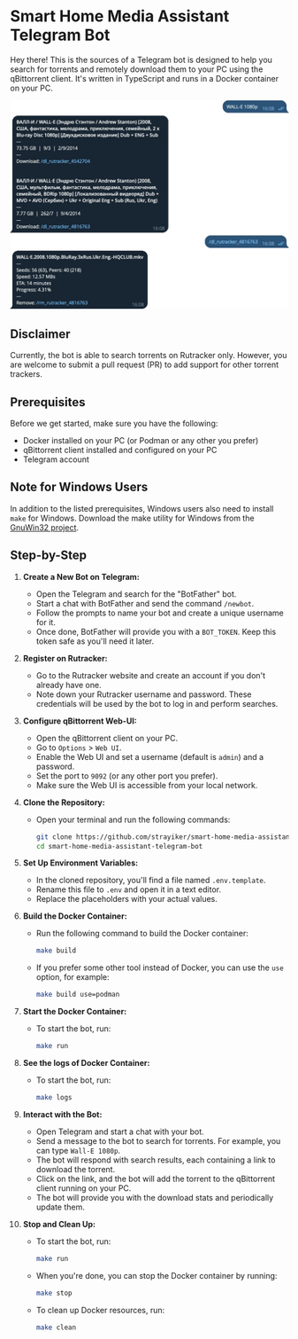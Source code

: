 # Smart Home Media Assistant Telegram Bot

Hey there! This is the sources of a Telegram bot is designed to help you search for torrents and remotely download them to your PC using the qBittorrent client. It's written in TypeScript and runs in a Docker container on your PC.

<p align="center">
<img alt="example" src="./static/image.webp" width="768" />
</p>

## Disclaimer

Currently, the bot is able to search torrents on Rutracker only. However, you are welcome to submit a pull request (PR) to add support for other torrent trackers.

## Prerequisites

Before we get started, make sure you have the following:

- Docker installed on your PC (or Podman or any other you prefer)
- qBittorrent client installed and configured on your PC
- Telegram account

## Note for Windows Users

In addition to the listed prerequisites, Windows users also need to install `make` for Windows. Download the make utility for Windows from the [GnuWin32 project](https://gnuwin32.sourceforge.net/downlinks/make.php).

## Step-by-Step

1. **Create a New Bot on Telegram:**

   - Open the Telegram and search for the "BotFather" bot.
   - Start a chat with BotFather and send the command `/newbot`.
   - Follow the prompts to name your bot and create a unique username for it.
   - Once done, BotFather will provide you with a `BOT_TOKEN`. Keep this token safe as you'll need it later.

2. **Register on Rutracker:**

   - Go to the Rutracker website and create an account if you don't already have one.
   - Note down your Rutracker username and password. These credentials will be used by the bot to log in and perform searches.

3. **Configure qBittorrent Web-UI:**

   - Open the qBittorrent client on your PC.
   - Go to `Options` > `Web UI`.
   - Enable the Web UI and set a username (default is `admin`) and a password.
   - Set the port to `9092` (or any other port you prefer).
   - Make sure the Web UI is accessible from your local network.

4. **Clone the Repository:**

   - Open your terminal and run the following commands:
     ```bash
     git clone https://github.com/strayiker/smart-home-media-assistant-telegram-bot.git
     cd smart-home-media-assistant-telegram-bot
     ```

5. **Set Up Environment Variables:**

   - In the cloned repository, you'll find a file named `.env.template`.
   - Rename this file to `.env` and open it in a text editor.
   - Replace the placeholders with your actual values.

6. **Build the Docker Container:**

   - Run the following command to build the Docker container:

     ```bash
     make build
     ```

   - If you prefer some other tool instead of Docker, you can use the `use` option, for example:
     ```bash
     make build use=podman
     ```

7. **Start the Docker Container:**

   - To start the bot, run:
     ```bash
     make run
     ```

8. **See the logs of Docker Container:**

   - To start the bot, run:
     ```bash
     make logs
     ```

9. **Interact with the Bot:**

   - Open Telegram and start a chat with your bot.
   - Send a message to the bot to search for torrents. For example, you can type `Wall-E 1080p`.
   - The bot will respond with search results, each containing a link to download the torrent.
   - Click on the link, and the bot will add the torrent to the qBittorrent client running on your PC.
   - The bot will provide you with the download stats and periodically update them.

10. **Stop and Clean Up:**

    - To start the bot, run:
      ```bash
      make run
      ```
    - When you're done, you can stop the Docker container by running:
      ```bash
      make stop
      ```
    - To clean up Docker resources, run:
      ```bash
      make clean
      ```
